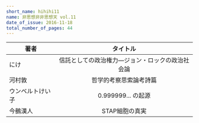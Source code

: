 ```yaml
---
short_name: hihihi11
name: 非思想非非思想天 vol.11
date_of_issue: 2016-11-18
total_number_of_pages: 44
---
```


| 著者             | タイトル                                         | 
| ---------------- | :----------------------------------------------: | 
| にけ             | 信託としての政治権力―ジョン・ロックの政治社会論 | 
| 河村敦           | 哲学的考察思索論考詩篇                           | 
| ウンベルトけい子 | 0.999999... の起源                               | 
| 今鵺漢人         | STAP細胞の真実                                   | 